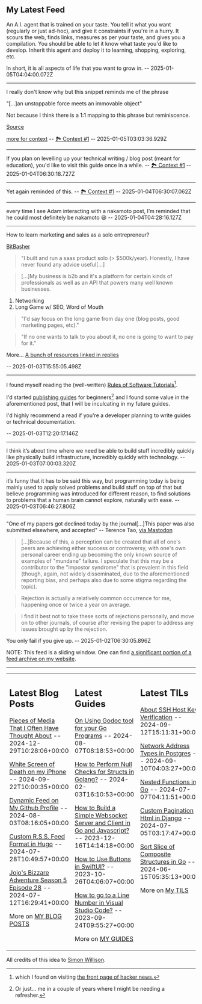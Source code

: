## My Latest Feed

<!-- feed starts -->
An A.I. agent that is trained on your taste.
You tell it what you want (regularly or just ad-hoc), and give it constraints if you're in a hurry.
It scours the web, finds links, measures as per your taste, and gives you a compilation.
You should be able to let it know what taste you'd like to develop.
Inherit this agent and deploy it to learning, shopping, exploring, etc.

In short, it is all aspects of life that you want to grow in.  -- 2025-01-05T04:04:00.072Z

---

I really don't know why but this snippet reminds me of the phrase

"[...]an unstoppable force meets an immovable object"

Not because I think there is a 1:1 mapping to this phrase but reminiscence.


[Source](https://x.com/bryan_johnson/status/1871953918076531023)


[more for context](https://x.com/Gregoresate/status/1875378652722139253) -- [🏞️ Context #1](https://cpx.tnvmadhav.me/content/image/content-images/image_VEH8OtL.png) -- 2025-01-05T03:03:36.929Z

---

If you plan on levelling up your technical writing / blog post (meant for education), you'd like to visit this guide once in a while.
 -- [🏞️ Context #1](https://cpx.tnvmadhav.me/content/image/content-images/image_U0jlrsM.png) -- 2025-01-04T06:30:18.727Z

---

Yet again reminded of this. -- [🏞️ Context #1](https://cpx.tnvmadhav.me/content/image/content-images/image_aJ5OlkK.png) -- 2025-01-04T06:30:07.062Z

---

every time I see Adam interacting with a nakamoto post, I’m reminded that he could most definitely be nakamoto 😆  -- 2025-01-04T04:28:16.127Z

---

How to learn marketing and sales as a solo entrepreneur?


[BitBasher](https://news.ycombinator.com/item?id=42561176)

> "I built and run a saas product solo (> $500k/year). Honestly, I have never found any advice useful[...]

>[...]My business is b2b and it's a platform for certain kinds of professionals as well as an API that powers many well known businesses.

1. Networking
2. Long Game w/ SEO, Word of Mouth

> "I'd say focus on the long game from day one (blog posts, good marketing pages, etc)."

> "If no one wants to talk to you about it, no one is going to want to pay for it."

More...
[A bunch of resources linked in replies](https://news.ycombinator.com/item?id=42558603)



  -- 2025-01-03T15:55:05.498Z

---

I found myself reading the (well-written) [Rules of Software Tutorials](https://refactoringenglish.com/chapters/rules-for-software-tutorials/)[^1].

I'd started [publishing guides](https://tnvmadhav.me/guides/) for beginners[^2] and I found some value in the aforementioned post, that I will be inculcating in my future guides.

I'd highly recommend a read if you're a developer planning to write guides or technical documentation.


[^1]: which I found on visiting [the front page of hacker news.](https://news.ycombinator.com/item?id=42574641 )

[^2]: Or just... me in a couple of years where I might be needing a refresher.

  -- 2025-01-03T12:20:17.146Z

---

I think it’s about time where we need be able to build stuff incredibly quickly like physically build infrastructure, incredibly quickly with technology.  -- 2025-01-03T07:00:03.320Z

---

it’s funny that it has to be said this way, but programming today is being mainly used to apply solved problems and build stuff on top of that but believe programming was introduced for different reason, to find solutions to problems that a human brain cannot explore, naturally with ease.  -- 2025-01-03T06:46:27.806Z

---

"One of my papers got declined today by the journal[...]This paper was also submitted elsewhere, and accepted" -- Terence Tao, [via Mastodon](https://mathstodon.xyz/@tao/113721192051328193)

> [...]Because of this, a perception can be created that all of one's peers are achieving either success or controversy, with one's own personal career ending up becoming the only known source of examples of "mundane" failure.  I speculate that this may be a contributor to the "impostor syndrome" that is prevalent in this field (though, again, not widely disseminated, due to the aforementioned reporting bias, and perhaps also due to some stigma regarding the topic).

> Rejection is actually a relatively common occurrence for me, happening once or twice a year on average.

> I find it best not to take these sorts of rejections personally, and move on to other journals, of course after revising the paper to address any issues brought up by the rejection.


You only fail if you give up.  -- 2025-01-02T06:30:05.896Z
<!-- feed ends -->

NOTE: This feed is a sliding window. One can find [a significant portion of a feed archive on my website](https://tnvmadhav.me/feed/).

---


<table><tr><td valign="top" width="33%">

## Latest Blog Posts

<!-- blog starts -->
[Pieces of Media That I Often Have Thought About](https://tnvmadhav.me/blog/pieces-of-media-that-i-often-have-thought-about/) -- 2024-12-29T10:28:06+00:00

[White Screen of Death on my iPhone](https://tnvmadhav.me/blog/white-screen-of-death-on-my-iphone/) -- 2024-09-22T10:00:35+00:00

[Dynamic Feed on My Github Profile](https://tnvmadhav.me/blog/dynamic-feed-on-my-github-profile/) -- 2024-08-03T08:16:05+00:00

[Custom R.S.S. Feed Format in Hugo](https://tnvmadhav.me/blog/custom-rss-feed-format-in-hugo/) -- 2024-07-28T10:49:57+00:00

[Jojo's Bizzare Adventure Season 5 Episode 28](https://tnvmadhav.me/blog/jojos-bizzare-adventure-season-5-episode-28/) -- 2024-07-12T16:29:41+00:00

More on [MY BLOG POSTS](https://tnvmadhav.me/blog/)
<!-- blog ends -->

</td><td valign="top" width="34%">

## Latest Guides

<!-- guide starts -->
[On Using Godoc tool for your Go Programs](https://tnvmadhav.me/guides/on-using-godoc-tool/) -- 2024-08-07T08:18:53+00:00

[How to Perform Null Checks for Structs in Golang?](https://tnvmadhav.me/guides/how-to-perform-null-checks-for-structs-in-golang/) -- 2024-02-03T16:10:53+00:00

[How to Build a Simple Websocket Server and Client in Go and Javascript?](https://tnvmadhav.me/guides/how-to-build-a-simple-websocket-server-and-client-in-go/) -- 2023-12-16T14:14:18+00:00

[How to Use Buttons in SwiftUI?](https://tnvmadhav.me/guides/how-to-use-buttons-in-swiftui/) -- 2023-10-26T04:06:07+00:00

[How to go to a Line Number in Visual Studio Code?](https://tnvmadhav.me/guides/how-to-go-to-line-in-visual-studio-code/) -- 2023-09-24T09:55:27+00:00

More on [MY GUIDES](https://tnvmadhav.me/guides/)
<!-- guide ends -->

</td><td valign="top" width="33%">

## Latest TILs

<!-- til starts -->
[About SSH Host Key Verification](https://tnvmadhav.me/til/ssh-host-key-verification/) -- 2024-09-12T15:11:31+00:00

[Network Address Types in Postgres](https://tnvmadhav.me/til/network-address-types-in-postgres/) -- 2024-09-10T04:03:27+00:00

[Nested Functions in Go](https://tnvmadhav.me/til/nested-functions-in-go/) -- 2024-07-07T04:11:51+00:00

[Custom Pagination Html in Django](https://tnvmadhav.me/til/custom-pagination-html-in-django/) -- 2024-07-05T03:17:47+00:00

[Sort Slice of Composite Structures in Go](https://tnvmadhav.me/til/sort-slice-of-composite-structures-in-go/) -- 2024-06-15T05:35:13+00:00

More on [My TILS](https://tnvmadhav.me/til/)
<!-- til ends -->

</td></tr></table>


All credits of this idea to [Simon Willison](https://github.com/simonw/simonw/).